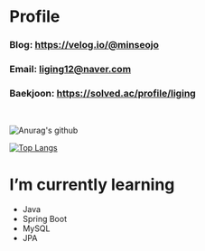 <!--
<img src="https://img.shields.io/badge/쓰고자하는_텍스트-컬러코드?style=flat-square&logo=simpleicons에서_아이콘이름&logoColor=white"/></a>

[![Anurag's GitHub stats](https://github-readme-stats.vercel.app/api?username=minseojo&theme=dracula)](https://github.com/minseojo)


![header](https://capsule-render.vercel.app/api?type=Waving&color=003458&height=240&section=header&text=MinseoJo&fontSize=60&animation=blinking&5&fontColor=ffffff)
-->

# Profile
### Blog: https://velog.io/@minseojo
### Email: liging12@naver.com
### Baekjoon: https://solved.ac/profile/liging
<br>

![Anurag's github ](https://github-readme-stats.vercel.app/api?username=minseojo&show_icons=true&theme=vue)
<br>


[![Top Langs](https://github-readme-stats.vercel.app/api/top-langs/?username=minseojo&langs_count=5&hide=html,css,tex)](https://github.com/anuraghazra/github-readme-stats)
<br>

# I’m currently learning
- Java
- Spring Boot
- MySQL
- JPA
<div align="left">
    <!--
    <img src="https://img.shields.io/badge/Java-007396?style=for-the-badge&logo=java&logoColor=white"/></a>
   <img src="https://img.shields.io/badge/Spring Boot-6DB33F?style=for-the-badge&logo=Spring Boot&logoColor=white"/></a>
   <img src="https://img.shields.io/badge/mysql-4479A1?style=for-the-badge&logo=mysql&logoColor=white"> 
    -->
</div>

